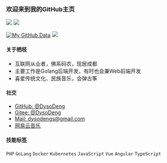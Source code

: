 ### 欢迎来到我的GitHub主页

<p>
  <a href="https://github.com/dysodeng"><img src="https://github-readme-stats.vercel.app/api?username=dysodeng"></a>
  <a href="https://github.com/dysodeng"><img src="https://github-readme-stats.vercel.app/api/top-langs/?username=dysodeng&layout=compact&count_private=true&theme=default"></a>
</p>

[![My GitHub Data](https://github-readme-stats.vercel.app/api?username=dysodeng)](https://github.com/dysodeng)
[![](https://github-readme-stats.vercel.app/api/top-langs/?username=dysodeng&layout=compact&count_private=true&theme=default)](https://github.com/dysodeng)

#### 关于栖枝
  - 互联网从业者，佛系码农，现居成都
  - 主要工作是Golang后端开发，有时也会兼Web前端开发
  - 喜爱传统文化、民族音乐，会弹古筝

#### 社交
  - [GitHub: @DysoDeng](https://github.com/dysodeng)
  - [Gitee: @DysoDeng](https://gitee.com/dysodeng)
  - [Mail: dysodengs@gmail.com](mailto:dysodengs@gmail.com)
  - [网易云音乐](https://music.163.com/#/user/home?id=268736249)

#### 技能标签
  `PHP` `GoLang` `Docker` `Kubernetes`
  `JavaScript` `Vue` `Angular` `TypeScript`

<!--
**dysodeng/dysodeng** is a ✨ _special_ ✨ repository because its `README.md` (this file) appears on your GitHub profile.

Here are some ideas to get you started:

- 🔭 I’m currently working on ...
- 🌱 I’m currently learning ...
- 👯 I’m looking to collaborate on ...
- 🤔 I’m looking for help with ...
- 💬 Ask me about ...
- 📫 How to reach me: ...
- 😄 Pronouns: ...
- ⚡ Fun fact: ...
-->
